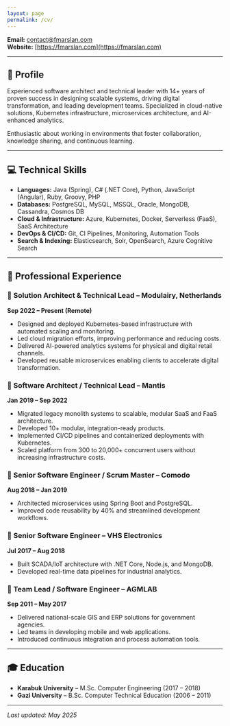 ```yaml
---
layout: page
permalink: /cv/
---
```


**Email:** [contact@fmarslan.com](mailto:contact@fmarslan.com)  
**Website:** [https://fmarslan.com](https://fmarslan.com)

---

## 🧾 Profile

Experienced software architect and technical leader with 14+ years of proven success in designing scalable systems, driving digital transformation, and leading development teams. Specialized in cloud-native solutions, Kubernetes infrastructure, microservices architecture, and AI-enhanced analytics.

Enthusiastic about working in environments that foster collaboration, knowledge sharing, and continuous learning.

---

## 💻 Technical Skills

- **Languages:** Java (Spring), C# (.NET Core), Python, JavaScript (Angular), Ruby, Groovy, PHP  
- **Databases:** PostgreSQL, MySQL, MSSQL, Oracle, MongoDB, Cassandra, Cosmos DB  
- **Cloud & Infrastructure:** Azure, Kubernetes, Docker, Serverless (FaaS), SaaS Architecture  
- **DevOps & CI/CD:** Git, CI Pipelines, Monitoring, Automation Tools  
- **Search & Indexing:** Elasticsearch, Solr, OpenSearch, Azure Cognitive Search  

---

## 💼 Professional Experience

### 🔹 Solution Architect & Technical Lead – Modulairy, Netherlands  
**Sep 2022 – Present (Remote)**  
- Designed and deployed Kubernetes-based infrastructure with automated scaling and monitoring.  
- Led cloud migration efforts, improving performance and reducing costs.  
- Delivered AI-powered analytics systems for physical and digital retail channels.  
- Developed reusable microservices enabling clients to accelerate digital transformation.

### 🔹 Software Architect / Technical Lead – Mantis  
**Jan 2019 – Sep 2022**  
- Migrated legacy monolith systems to scalable, modular SaaS and FaaS architecture.  
- Developed 10+ modular, integration-ready products.  
- Implemented CI/CD pipelines and containerized deployments with Kubernetes.  
- Scaled platform from 300 to 20,000+ concurrent users without increasing infrastructure costs.

### 🔹 Senior Software Engineer / Scrum Master – Comodo  
**Aug 2018 – Jan 2019**  
- Architected microservices using Spring Boot and PostgreSQL.  
- Improved code reusability by 40% and streamlined development workflows.

### 🔹 Senior Software Engineer – VHS Electronics  
**Jul 2017 – Aug 2018**  
- Built SCADA/IoT architecture with .NET Core, Node.js, and MongoDB.  
- Developed real-time data pipelines for industrial analytics.

### 🔹 Team Lead / Software Engineer – AGMLAB  
**Sep 2011 – May 2017**  
- Delivered national-scale GIS and ERP solutions for government agencies.  
- Led teams in developing mobile and web applications.  
- Introduced continuous integration and process automation tools.

---

## 🎓 Education

- **Karabuk University** – M.Sc. Computer Engineering (2017 – 2018)  
- **Gazi University** – B.Sc. Computer Technical Education (2006 – 2011)

---

_Last updated: May 2025_
